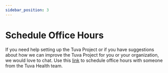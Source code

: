 ```yaml
---
sidebar_position: 3
---
```


# Schedule Office Hours

If you need help setting up the Tuva Project or if you have suggestions about how we can improve the Tuva Project for you or your organization, we would love to chat.  Use this [link](https://calendly.com/d/cnc-jj3-nmf/tuva-project-office-hours) to schedule office hours with someone from the Tuva Health team.
